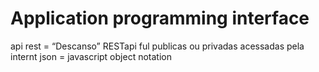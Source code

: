 
# Application programming interface

 api rest = “Descanso”
 RESTapi ful
 publicas ou privadas
 acessadas pela internt
 json = javascript object notation
